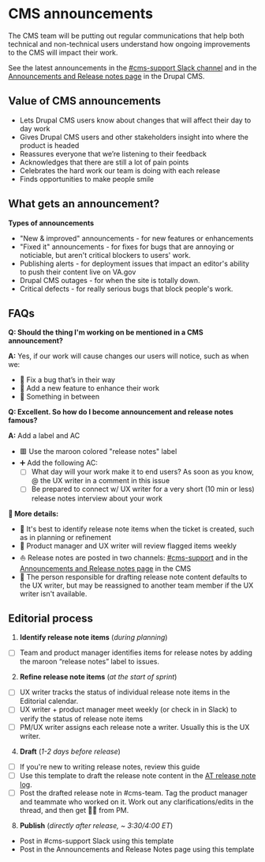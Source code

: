 # CMS announcements

The CMS team will be putting out regular communications that help both technical and non-technical users understand how ongoing improvements to the CMS will impact their work.

See the latest announcements in the [#cms-support Slack channel](https://dsva.slack.com/channels/cms-support) and in the [Announcements and Release notes page](https://prod.cms.va.gov/help/support/release-notes) in the Drupal CMS.

## Value of CMS announcements

- Lets Drupal CMS users know about changes that will affect their day to day work
- Gives Drupal CMS users and other stakeholders insight into where the product is headed
- Reassures everyone that we’re listening to their feedback
- Acknowledges that there are still a lot of pain points
- Celebrates the hard work our team is doing with each release
- Finds opportunities to make people smile

## What gets an announcement?

**Types of announcements**
* "New & improved" announcements - for new features or enhancements
* "Fixed it" announcements - for fixes for bugs that are annoying or noticiable, but aren't critical blockers to users' work.
* Publishing alerts - for deployment issues that impact an editor's ability to push their content live on VA.gov
* Drupal CMS outages - for when the site is totally down.
* Critical defects - for really serious bugs that block people's work.

## FAQs

**Q: Should the thing I'm working on be mentioned in a CMS announcement?**

**A:** Yes, if our work will cause changes our users will notice, such as when we: 
* 🐛 Fix a bug that’s in their way
* 🎁 Add a new feature to enhance their work
* 🦆 Something in between

**Q: Excellent. So how do I become announcement and release notes famous?**

**A:** Add a label and AC
* 🟥 Use the maroon colored "release notes" label
* ➕ Add the following AC: 
  - [ ] What day will your work make it to end users? As soon as you know, @ the UX writer in a comment in this issue
  - [ ] Be prepared to connect w/ UX writer for a very short (10 min or less) release notes interview about your work 

**👀 More details:**
* 🧹 It's best to identify release note items when the ticket is created, such as in planning or refinement
* 📎 Product manager and UX writer will review flagged items weekly
* ⛵️ Release notes are posted in two channels: [#cms-support](https://dsva.slack.com/channels/cms-support) and in the [Announcements and Release notes page](https://prod.cms.va.gov/help/support/release-notes) in the CMS
* 📝 The person responsible for drafting release note content defaults to the UX writer, but may be reassigned to another team member if the UX writer isn't available. 

## Editorial process

1. **Identify release note items** (*during planning*)
- [ ] Team and product manager identifies items for release notes by adding the maroon “release notes” label to issues. 

2. **Refine release note items** (*at the start of sprint*)
- [ ] UX writer tracks the status of individual release note items in the Editorial calendar. 
- [ ] UX writer + product manager meet weekly (or check in in Slack) to verify the status of release note items
- [ ] PM/UX writer assigns each release note a writer. Usually this is the UX writer.

4. **Draft** (*1-2 days before release*)
- [ ] If you're new to writing release notes, review this guide
- [ ] Use this template to draft the release note content in the [AT release note log](https://airtable.com/tblulo3XrMLuh4N0l/viwL2poNtFAZMeS6Z?blocks=hide). 
- [ ] Post the drafted release note in #cms-team. Tag the product manager and teammate who worked on it. Work out any clarifications/edits in the thread, and then get 👍🏻 from PM.

8. **Publish** (*directly after release, ~ 3:30/4:00 ET*)
- Post in #cms-support Slack using this template
- Post in the Announcements and Release Notes page using this template
